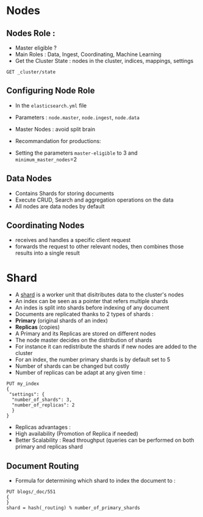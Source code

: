 # Nodes
## Nodes Role : 
- Master eligible ?
- Main Roles : Data, Ingest, Coordinating, Machine Learning
- Get the Cluster State : nodes in the cluster, indices, mappings, settings
```
GET _cluster/state
```
## Configuring Node Role
- In the `elasticsearch.yml` file
- Parameters : `node.master`, `node.ingest`, `node.data`
- Master Nodes : avoid split brain

-  Recommandation for productions:
- Setting the parameters `master-eligible` to 3 and `minimum_master_nodes`=2
## Data Nodes
- Contains Shards for storing documents
- Execute CRUD, Search and aggregation operations on the data
- All nodes are data nodes by default
## Coordinating Nodes
- receives and handles a specific client request
- forwards the request to other relevant nodes, then combines those results into a single result
 
# Shard
- A [shard](https://www.elastic.co/guide/en/elasticsearch/reference/current/size-your-shards.html) is a worker unit that disitributes data to the cluster's nodes
- An index can be seen as a pointer that refers multiple shards 
-  An indes is split into shards before indexing of any document
-  Documents are replicated thanks to 2 types of shards :
-  **Primary** (original shards of an index)
-  **Replicas** (copies)
-  A Primary and its Replicas are stored on different nodes
-  The node master decides on the distribution of shards 
-  For instance it can redistribute the shards if new nodes are added to the cluster
-  For an index, the number primary shards is by default set to 5
-  Number of shards can be changed but costly
-  Number of replicas can be adapt at any given time :
```
PUT my_index
{
 "settings": {
  "number_of_shards": 3,
  "number_of_replicas": 2
  }
}
```
- Replicas advantages :
- High availability (Promotion of Replica if needed)
- Better Scalability : Read throughput (queries can be performed on both primary and replicas shard

## Document Routing
 - Formula for determining which shard to index the document to :
```
PUT blogs/_doc/551
{
}
shard = hash(_routing) % number_of_primary_shards
```
